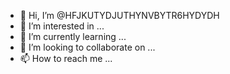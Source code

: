 - 👋 Hi, I’m @HFJKUTYDJUTHYNVBYTR6HYDYDH
- 👀 I’m interested in ...
- 🌱 I’m currently learning ...
- 💞️ I’m looking to collaborate on ...
- 📫 How to reach me ...

<!---
HFJKUTYDJUTHYNVBYTR6HYDYDH/HFJKUTYDJUTHYNVBYTR6HYDYDH is a ✨ special ✨ repository because its `README.md` (this file) appears on your GitHub profile.
You can click the Preview link to take a look at your changes.
--->
